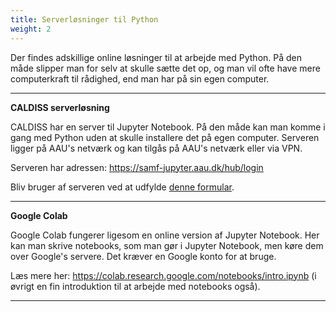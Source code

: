 ```yaml
---
title: Serverløsninger til Python
weight: 2
---
```

Der findes adskillige online løsninger til at arbejde med Python. På den måde slipper man for selv at skulle sætte det op, og man vil ofte have mere computerkraft til rådighed, end man har på sin egen computer.

---

**CALDISS serverløsning**

CALDISS har en server til Jupyter Notebook. På den måde kan man komme i gang med Python uden at skulle installere det på egen computer. Serveren ligger på AAU's netværk og kan tilgås på AAU's netværk eller via VPN.

Serveren har adressen: https://samf-jupyter.aau.dk/hub/login

Bliv bruger af serveren ved at udfylde [denne formular](https://forms.office.com/Pages/ResponsePage.aspx?id=Sbrb9QbOb0msPgzxQ2HZNGg7-JICeN1Kopl4dsYkgftUQTE3UDRMWUtFQzBKT0dLVTNROVdBUk05MCQlQCN0PWcu).

---

**Google Colab**

Google Colab fungerer ligesom en online version af Jupyter Notebook. Her kan man skrive notebooks, som man gør i Jupyter Notebook, men køre dem over Google's servere. Det kræver en Google konto for at bruge.

Læs mere her: https://colab.research.google.com/notebooks/intro.ipynb (i øvrigt en fin introduktion til at arbejde med notebooks også).

---

